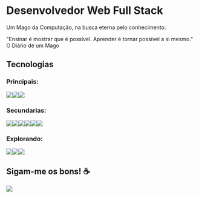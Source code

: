 # Desenvolvedor Web Full Stack
Um Mago da Computação, na busca eterna pelo conhecimento.

"Ensinar é mostrar que é possível. Aprender é tornar possível a si mesmo."<br/>O Diário de um Mago

## Tecnologias
### Principais:
<img src="https://img.shields.io/badge/PHP-777BB4?style=for-the-badge&logo=php&logoColor=white"/><img src="https://img.shields.io/badge/JavaScript-F7DF1E?style=for-the-badge&logo=javascript&logoColor=black)](https://img.shields.io/badge/JavaScript-F7DF1E?style=for-the-badge&logo=javascript&logoColor=black"/><img src="https://img.shields.io/badge/MySQL-00000F?style=for-the-badge&logo=mysql&logoColor=white"/>


### Secundarias:
<img src="https://img.shields.io/badge/jQuery-0769AD?style=for-the-badge&logo=jquery&logoColor=white"/><img src="https://img.shields.io/badge/Vue.js-35495E?style=for-the-badge&logo=vue.js&logoColor=4FC08D"/><img src="https://img.shields.io/badge/Git-E34F26?style=for-the-badge&logo=git&logoColor=white"/><img src="https://img.shields.io/badge/Bootstrap-563D7C?style=for-the-badge&logo=bootstrap&logoColor=white"/><img src="https://img.shields.io/badge/Sass-CC6699?style=for-the-badge&logo=sass&logoColor=white"/><img src="https://img.shields.io/badge/Linux-E34F26?style=for-the-badge&logo=linux&logoColor=black"/>

### Explorando:
<img src="https://img.shields.io/badge/Python-3776AB?style=for-the-badge&logo=python&logoColor=white"/><img src="https://img.shields.io/badge/Flask-000000?style=for-the-badge&logo=flask&logoColor=white"/><img src="https://img.shields.io/badge/-OffensiveSecurity-ffffff?style=for-the-badge&logo=kaliLinux&logoColor=black"/>


<!-- <img src=""/> -->

## Sigam-me os bons! ☕
<p align="left">
    <a href="https://www.linkedin.com/in/max-ribeiro/" target="_blank" alt="Linkedin">
        <img src="https://img.shields.io/badge/-Linkedin-0e76a8?style=for-the-badge&logo=linkedin&logoColor=white"/>
    </a>
</p>
